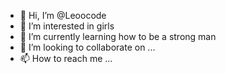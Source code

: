 - 👋 Hi, I’m @Leoocode
- 👀 I’m interested in girls
- 🌱 I’m currently learning how to be a strong man
- 💞️ I’m looking to collaborate on ...
- 📫 How to reach me ...

<!---
Leoocode/Leoocode is a ✨ special ✨ repository because its `README.md` (this file) appears on your GitHub profile.
You can click the Preview link to take a look at your changes.
--->

